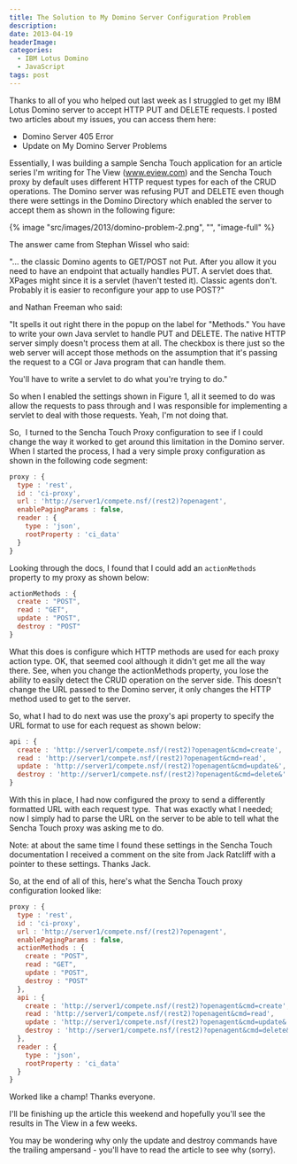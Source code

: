 ```yaml
---
title: The Solution to My Domino Server Configuration Problem
description: 
date: 2013-04-19
headerImage: 
categories: 
  - IBM Lotus Domino
  - JavaScript  
tags: post
---
```


Thanks to all of you who helped out last week as I struggled to get my IBM Lotus Domino server to accept HTTP PUT and DELETE requests. I posted two articles about my issues, you can access them here:

* Domino Server 405 Error
* Update on My Domino Server Problems

Essentially, I was building a sample Sencha Touch application for an article series I'm writing for The View (www.eview.com) and the Sencha Touch proxy by default uses different HTTP request types for each of the CRUD operations. The Domino server was refusing PUT and DELETE even though there were settings in the Domino Directory which enabled the server to accept them as shown in the following figure:

{% image "src/images/2013/domino-problem-2.png", "", "image-full" %}

The answer came from Stephan Wissel who said:

"... the classic Domino agents to GET/POST not Put. After you allow it you need to have an endpoint that actually handles PUT. A servlet does that. XPages might since it is a servlet (haven't tested it). Classic agents don't. Probably it is easier to reconfigure your app to use POST?"

and Nathan Freeman who said:

"It spells it out right there in the popup on the label for "Methods." You have to write your own Java servlet to handle PUT and DELETE. The native HTTP server simply doesn't process them at all. The checkbox is there just so the web server will accept those methods on the assumption that it's passing the request to a CGI or Java program that can handle them.

You'll have to write a servlet to do what you're trying to do."

So when I enabled the settings shown in Figure 1, all it seemed to do was allow the requests to pass through and I was responsible for implementing a servlet to deal with those requests. Yeah, I'm not doing that.

So,  I turned to the Sencha Touch Proxy configuration to see if I could change the way it worked to get around this limitation in the Domino server. When I started the process, I had a very simple proxy configuration as shown in the following code segment:

```js
proxy : {  
  type : 'rest',  
  id : 'ci-proxy',  
  url : 'http://server1/compete.nsf/(rest2)?openagent',  
  enablePagingParams : false,  
  reader : {  
    type : 'json',  
    rootProperty : 'ci_data'  
  }  
}
```

Looking through the docs, I found that I could add an `actionMethods` property to my proxy as shown below:

```js
actionMethods : {  
  create : "POST",  
  read : "GET",  
  update : "POST",  
  destroy : "POST"  
}
```

What this does is configure which HTTP methods are used for each proxy action type. OK, that seemed cool although it didn't get me all the way there. See, when you change the actionMethods property, you lose the ability to easily detect the CRUD operation on the server side. This doesn't change the URL passed to the Domino server, it only changes the HTTP method used to get to the server.

So, what I had to do next was use the proxy's api property to specify the URL format to use for each request as shown below:

```js
api : {  
  create : 'http://server1/compete.nsf/(rest2)?openagent&cmd=create',  
  read : 'http://server1/compete.nsf/(rest2)?openagent&cmd=read',  
  update : 'http://server1/compete.nsf/(rest2)?openagent&cmd=update&',  
  destroy : 'http://server1/compete.nsf/(rest2)?openagent&cmd=delete&'  
}
```

With this in place, I had now configured the proxy to send a differently formatted URL with each request type.  That was exactly what I needed; now I simply had to parse the URL on the server to be able to tell what the Sencha Touch proxy was asking me to do.

Note: at about the same time I found these settings in the Sencha Touch documentation I received a comment on the site from Jack Ratcliff with a pointer to these settings. Thanks Jack.

So, at the end of all of this, here's what the Sencha Touch proxy configuration looked like:

```js
proxy : {  
  type : 'rest',  
  id : 'ci-proxy',  
  url : 'http://server1/compete.nsf/(rest2)?openagent',  
  enablePagingParams : false,  
  actionMethods : {  
    create : "POST",  
    read : "GET",  
    update : "POST",  
    destroy : "POST"  
  },  
  api : {  
    create : 'http://server1/compete.nsf/(rest2)?openagent&cmd=create',  
    read : 'http://server1/compete.nsf/(rest2)?openagent&cmd=read',  
    update : 'http://server1/compete.nsf/(rest2)?openagent&cmd=update&',  
    destroy : 'http://server1/compete.nsf/(rest2)?openagent&cmd=delete&'  
  },  
  reader : {  
    type : 'json',  
    rootProperty : 'ci_data'  
  }  
}
```

Worked like a champ! Thanks everyone.

I'll be finishing up the article this weekend and hopefully you'll see the results in The View in a few weeks.

You may be wondering why only the update and destroy commands have the trailing ampersand - you'll have to read the article to see why (sorry).